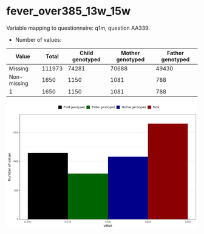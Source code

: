 # fever_over385_13w_15w
Variable mapping to questionnaire: q1m, question AA339.
- Number of values:

| Value | Total | Child genotyped | Mother genotyped | Father genotyped |
| ----- | ----- | --------------- | ---------------- | ---------------- |
| Missing | 111973 | 74281 | 70688 | 49430 |
| Non-missing | 1650 | 1150 | 1081 | 788 |
| 1 | 1650 | 1150 | 1081 | 788 |



![](fever_over385_13w_15w_n.png)



